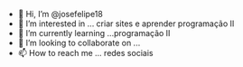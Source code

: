 - 👋 Hi, I’m @josefelipe18
- 👀 I’m interested in ... criar sites e aprender programação II
- 🌱 I’m currently learning ...programação II
- 💞️ I’m looking to collaborate on ...
- 📫 How to reach me ... redes sociais 

<!---
josefelipe18/josefelipe18 is a ✨ special ✨ repository because its `README.md` (this file) appears on your GitHub profile.
You can click the Preview link to take a look at your changes.
--->
